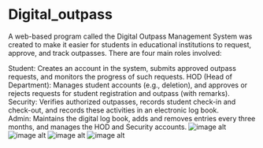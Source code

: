 # Digital_outpass
A web-based program called the Digital Outpass Management System was created to make it easier for students in educational institutions to request, approve, and track outpasses. There are four main roles involved:

Student: Creates an account in the system, submits approved outpass requests, and monitors the progress of such requests.
HOD (Head of Department): Manages student accounts (e.g., deletion), and approves or rejects requests for student registration and outpass (with remarks).
Security: Verifies authorized outpasses, records student check-in and check-out, and records these activities in an electronic log book.  
Admin: Maintains the digital log book, adds and removes entries every three months, and manages the HOD and Security accounts.
![image alt]()
![image alt]()
![image alt]()
![image alt]()
